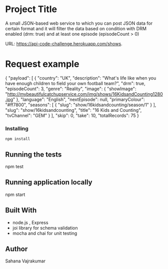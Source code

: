 # Project Title
A small JSON-based web service to which you can post JSON data for certain format and it will filter the data based on condition with DRM enabled (drm: true) and at least one episode (episodeCount > 0)

URL: https://api-code-challenge.herokuapp.com/shows.

# Request example
{
    "payload": [
        {
            "country": "UK",
            "description": "What's life like when you have enough children to field your own football team?",
            "drm": true,
            "episodeCount": 3,
            "genre": "Reality",
            "image": {
                "showImage": "http://mybeautifulcatchupservice.com/img/shows/16KidsandCounting1280.jpg"
            },
            "language": "English",
            "nextEpisode": null,
            "primaryColour": "#ff7800",
            "seasons": [
                {
                    "slug": "show/16kidsandcounting/season/1"
                }
            ],
            "slug": "show/16kidsandcounting",
            "title": "16 Kids and Counting",
            "tvChannel": "GEM"
        }
        ],
  "skip": 0,
  "take": 10,
  "totalRecords": 75
}

### Installing

```
npm install
```

## Running the tests

npm test

## Running application locally

npm start

## Built With

* node.js , Express
* joi library for schema validation
* mocha and chai for unit testing

## Author
Sahana Vajrakumar
